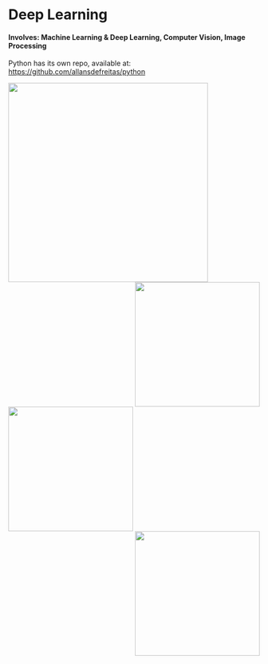 # Deep Learning

#### Involves: Machine Learning & Deep Learning, Computer Vision, Image Processing
Python has its own repo, available at: https://github.com/allansdefreitas/python

<div align="left">
  <img width="400px" src="https://www.tensorflow.org/images/tf_logo_horizontal.png">
</div>

<div align="right">
  <img width="250px" src="https://upload.wikimedia.org/wikipedia/commons/thumb/c/c6/PyTorch_logo_black.svg/2560px-PyTorch_logo_black.svg.png">
</div>

<div align="left">
  <img width="250px" src="https://upload.wikimedia.org/wikipedia/commons/thumb/0/05/Scikit_learn_logo_small.svg/2560px-Scikit_learn_logo_small.svg.png">
</div>


<div align="right">
  <img width="250px" src="https://upload.wikimedia.org/wikipedia/commons/thumb/e/ed/Pandas_logo.svg/2560px-Pandas_logo.svg.png">
</div>


